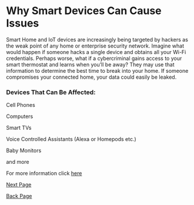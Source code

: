 # Why Smart Devices Can Cause Issues
Smart Home and IoT devices are increasingly being targeted by hackers as the weak point of any home or enterprise security network. Imagine what would happen if someone hacks a single device and obtains all your Wi-Fi credentials. Perhaps worse, what if a cybercriminal gains access to your smart thermostat and learns when you’ll be away? They may use that information to determine the best time to break into your home. If someone compromises your connected home, your data could easily be leaked.
### Devices That Can Be Affected:
Cell Phones

Computers

Smart TVs

Voice Controlled Assistants (Alexa or Homepods etc.)

Baby Monitors

and more

For more information click [here](https://www.trendmicro.com/vinfo/fr/security/news/internet-of-things/inside-the-smart-home-iot-device-threats-and-attack-scenarios)

[Next Page](Overall.md)

[Back Page](ITSecurity.md)
